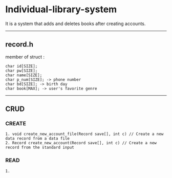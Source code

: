 Individual-library-system
=========================
It is a system that adds and deletes books after creating accounts.

***

## record.h
  member of struct :   
  
    char id[SIZE];   
    char pw[SIZE];   
    char name[SIZE];   
    char p_num[SIZE]; -> phone number   
    char bd[SIZE]; -> birth day   
    char book[MAX]; -> user's favorite genre   

***

## CRUD

  ### CREATE
  
    1. void create_new_account_file(Record save[], int c) // Create a new data record from a data file   
    2. Record create_new_account(Record save[], int c) // Create a new record from the standard input
  
  ### READ
    
    1. 
